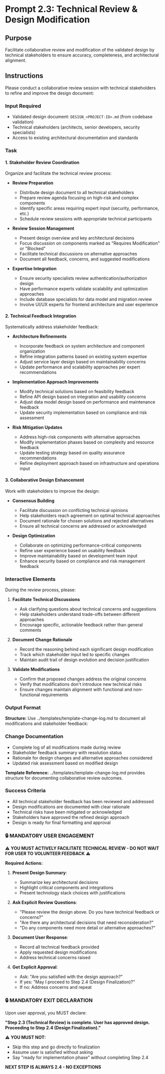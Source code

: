 ﻿# Prompt 2.3: Technical Review & Design Modification

## Purpose
Facilitate collaborative review and modification of the validated design by technical stakeholders to ensure accuracy, completeness, and architectural alignment.

## Instructions

Please conduct a collaborative review session with technical stakeholders to refine and improve the design document:

### Input Required
- Validated design document: `DESIGN_<PROJECT-ID>.md` (from codebase validation)
- Technical stakeholders (architects, senior developers, security specialists)
- Access to existing architectural documentation and standards

### Task

#### 1. Stakeholder Review Coordination
Organize and facilitate the technical review process:

- **Review Preparation**
  - Distribute design document to all technical stakeholders
  - Prepare review agenda focusing on high-risk and complex components
  - Identify specific areas requiring expert input (security, performance, etc.)
  - Schedule review sessions with appropriate technical participants

- **Review Session Management**
  - Present design overview and key architectural decisions
  - Focus discussion on components marked as "Requires Modification" or "Blocked"
  - Facilitate technical discussions on alternative approaches
  - Document all feedback, concerns, and suggested modifications

- **Expertise Integration**
  - Ensure security specialists review authentication/authorization design
  - Have performance experts validate scalability and optimization approaches
  - Include database specialists for data model and migration review
  - Involve UI/UX experts for frontend architecture and user experience

#### 2. Technical Feedback Integration
Systematically address stakeholder feedback:

- **Architecture Refinements**
  - Incorporate feedback on system architecture and component organization
  - Refine integration patterns based on existing system expertise
  - Adjust service layer design based on maintainability concerns
  - Update performance and scalability approaches per expert recommendations

- **Implementation Approach Improvements**
  - Modify technical solutions based on feasibility feedback
  - Refine API design based on integration and usability concerns
  - Adjust data model design based on performance and maintenance feedback
  - Update security implementation based on compliance and risk assessment

- **Risk Mitigation Updates**
  - Address high-risk components with alternative approaches
  - Modify implementation phases based on complexity and resource feedback
  - Update testing strategy based on quality assurance recommendations
  - Refine deployment approach based on infrastructure and operations input

#### 3. Collaborative Design Enhancement
Work with stakeholders to improve the design:

- **Consensus Building**
  - Facilitate discussion on conflicting technical opinions
  - Help stakeholders reach agreement on optimal technical approaches
  - Document rationale for chosen solutions and rejected alternatives
  - Ensure all technical concerns are addressed or acknowledged

- **Design Optimization**
  - Collaborate on optimizing performance-critical components
  - Refine user experience based on usability feedback
  - Improve maintainability based on development team input
  - Enhance security based on compliance and risk management feedback

### Interactive Elements

During the review process, please:

1. **Facilitate Technical Discussions**
   - Ask clarifying questions about technical concerns and suggestions
   - Help stakeholders understand trade-offs between different approaches
   - Encourage specific, actionable feedback rather than general comments

2. **Document Change Rationale**
   - Record the reasoning behind each significant design modification
   - Track which stakeholder input led to specific changes
   - Maintain audit trail of design evolution and decision justification

3. **Validate Modifications**
   - Confirm that proposed changes address the original concerns
   - Verify that modifications don't introduce new technical risks
   - Ensure changes maintain alignment with functional and non-functional requirements

### Output Format

**Structure:** Use ../templates/template-change-log.md to document all modifications and stakeholder feedback:

### Change Documentation
- Complete log of all modifications made during review
- Stakeholder feedback summary with resolution status
- Rationale for design changes and alternative approaches considered
- Updated risk assessment based on modified design

**Template Reference:** ../templates/template-change-log.md provides structure for documenting collaborative review outcomes.

### Success Criteria

- All technical stakeholder feedback has been reviewed and addressed
- Design modifications are documented with clear rationale
- Technical risks have been mitigated or acknowledged
- Stakeholders have approved the refined design approach
- Design is ready for final formatting and approval

### 🔒 MANDATORY USER ENGAGEMENT

⚠️ **YOU MUST ACTIVELY FACILITATE TECHNICAL REVIEW - DO NOT WAIT FOR USER TO VOLUNTEER FEEDBACK** ⚠️

**Required Actions:**

1. **Present Design Summary**:
   - Summarize key architectural decisions
   - Highlight critical components and integrations
   - Present technology stack choices with justifications

2. **Ask Explicit Review Questions**:
   - "Please review the design above. Do you have technical feedback or concerns?"
   - "Are there any architectural decisions that need reconsideration?"
   - "Do any components need more detail or alternative approaches?"

3. **Document User Response**:
   - Record all technical feedback provided
   - Apply requested design modifications
   - Address technical concerns raised

4. **Get Explicit Approval**:
   - Ask: "Are you satisfied with the design approach?"
   - If yes: "May I proceed to Step 2.4 (Design Finalization)?"
   - If no: Address concerns and repeat

### 🔒 MANDATORY EXIT DECLARATION

Upon user approval, you MUST declare:

**"Step 2.3 (Technical Review) is complete. User has approved design. Proceeding to Step 2.4 (Design Finalization)."**

⚠️ **YOU MUST NOT:**
- Skip this step and go directly to finalization
- Assume user is satisfied without asking
- Say "ready for implementation phase" without completing Step 2.4

**NEXT STEP IS ALWAYS 2.4 - NO EXCEPTIONS**